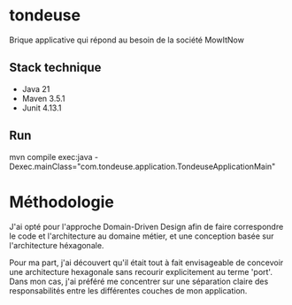 # tondeuse

Brique applicative qui répond au besoin de la société MowItNow

## Stack technique

* Java 21
* Maven 3.5.1
* Junit 4.13.1

## Run

mvn compile exec:java -Dexec.mainClass="com.tondeuse.application.TondeuseApplicationMain"

# Méthodologie

J'ai opté pour l'approche Domain-Driven Design afin de faire correspondre le code et 
l'architecture au domaine métier, et une conception basée sur l'architecture héxagonale.

Pour ma part, 
j'ai découvert qu'il était tout à fait envisageable de concevoir une architecture hexagonale sans recourir explicitement au terme 'port'. Dans mon cas, j'ai préféré me concentrer sur une séparation claire des responsabilités entre les différentes couches de mon application.
